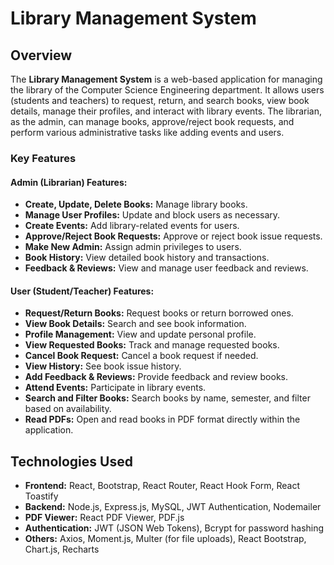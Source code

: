 # Library Management System

## Overview

The **Library Management System** is a web-based application for managing the library of the Computer Science Engineering department. It allows users (students and teachers) to request, return, and search books, view book details, manage their profiles, and interact with library events. The librarian, as the admin, can manage books, approve/reject book requests, and perform various administrative tasks like adding events and users.

### Key Features

#### **Admin (Librarian) Features:**

- **Create, Update, Delete Books:** Manage library books.
- **Manage User Profiles:** Update and block users as necessary.
- **Create Events:** Add library-related events for users.
- **Approve/Reject Book Requests:** Approve or reject book issue requests.
- **Make New Admin:** Assign admin privileges to users.
- **Book History:** View detailed book history and transactions.
- **Feedback & Reviews:** View and manage user feedback and reviews.

#### **User (Student/Teacher) Features:**

- **Request/Return Books:** Request books or return borrowed ones.
- **View Book Details:** Search and see book information.
- **Profile Management:** View and update personal profile.
- **View Requested Books:** Track and manage requested books.
- **Cancel Book Request:** Cancel a book request if needed.
- **View History:** See book issue history.
- **Add Feedback & Reviews:** Provide feedback and review books.
- **Attend Events:** Participate in library events.
- **Search and Filter Books:** Search books by name, semester, and filter based on availability.
- **Read PDFs:** Open and read books in PDF format directly within the application.

## Technologies Used

- **Frontend:** React, Bootstrap, React Router, React Hook Form, React Toastify
- **Backend:** Node.js, Express.js, MySQL, JWT Authentication, Nodemailer
- **PDF Viewer:** React PDF Viewer, PDF.js
- **Authentication:** JWT (JSON Web Tokens), Bcrypt for password hashing
- **Others:** Axios, Moment.js, Multer (for file uploads), React Bootstrap, Chart.js, Recharts
